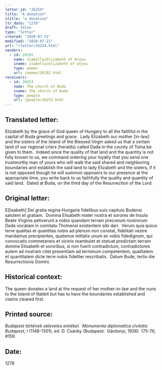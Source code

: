 ```yaml
---
letter_id: "26254"
title: "A donation"
ititle: "a donation"
ltr_date: "1278"
draft: false
type: "letter"
created: "2020-07-21"
modified: "2020-07-21"
url: "/letter/26254.html"
senders:
  - id: 26192
    name: Isabella/Elizabeth of Anjou
    iname: isabella/elizabeth of anjou
    type: woman
    url: /woman/26192.html
receivers:
  - id: 26253
    name: The church of Buda
    iname: the church of buda
    type: people
    url: /people/26253.html
---
```

<h2> Translated letter:</h2><p>Elizabeth by the grace of God queen of Hungary to all the faithful in the capital of Buda greetings and grace.&nbsp; Lady Elizabeth our mother [in-law] and the sisters of the Island of the Blessed Virgin asked us that a certain land of our regional criers (heralds) called Dada in the county of Tolna be given to them.&nbsp; Indeed since the quality of that land and the quantity is not fully known to us, we command ordering your loyalty that you send one trustworthy man of yours who will walk the said shared and neighboring boundaries and establish the said land to lady Elizabeth and the sisters, if it is not opposed though he will summon opposers to our presence at the appropriate time, you write back to us faithfully the quality and quantity of said land.&nbsp; Dated at Buda, on the third day of the Resurrection of the Lord.</p><h2 class="mt-4"> Original letter:</h2><p>E[lisabeth] Dei gratia regina Hungarie fidelibus suis capitulo Budensi salutem et gratiam.&nbsp; Domina Elisabeth mater nostra et sorores de Insula Beate Virginis petiverunt a nobis quandam terram preconum nostrorum Dada vocatam in comitatu Tholnensi existentem sibi dari.&nbsp; Verum quia ipsius terre qualitas et quantitas nobis ad plenum non constat, fidelitati vestre mandamus precipientes, quatenus mittatis unum ex vobis fidedignum, qui convocatis commetaneis et vicinis reambulet et statuat predictam terram domine Elisabeth et sororibus, si non fuerit contradictum, contradictores autem ad nostram citet presentiam ad terminum competentem, qualitatem et quantitatem dicte terre nobis fideliter rescribatis.&nbsp; Datum Bude, tertio die Resurrectionis Domini.</p><h2 class="mt-4"> Historical context:</h2><p>The queen donates a land at the request of her mother-in-law and the nuns to the Island of Rabbit but has to have the boundaries established and claims cleared first.</p><h2 class="mt-4"> Printed source:</h2><p><i>Budapest történek okleveles emlékel.&nbsp; Monumenta diplomatica civitatis Budapest</i>, I (1148-1301), ed. D. Csánky (Budapest:&nbsp; Gárdonyi, 1936)&nbsp; 175-76, #159.</p><h2 class="mt-4"> Date:</h2>1278